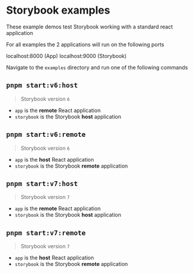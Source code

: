 # Storybook examples

These example demos test Storybook working with a standard react application

For all examples the 2 applications will run on the following ports

localhost:8000 (App)
localhost:9000 (Storybook)

Navigate to the `examples` directory and run one of the following commands

## `pnpm start:v6:host`

> Storybook version `6`

- `app` is the **remote** React application
- `storybook` is the Storybook **host** application

## `pnpm start:v6:remote`

> Storybook version `6`

- `app` is the **host** React application
- `storybook` is the Storybook **remote** application

## `pnpm start:v7:host`

> Storybook version `7`

- `app` is the **remote** React application
- `storybook` is the Storybook **host** application

## `pnpm start:v7:remote`

> Storybook version `7`

- `app` is the **host** React application
- `storybook` is the Storybook **remote** application
